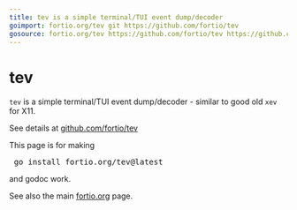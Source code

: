 ```yaml
---
title: tev is a simple terminal/TUI event dump/decoder
goimport: fortio.org/tev git https://github.com/fortio/tev
gosource: fortio.org/tev https://github.com/fortio/tev https://github.com/fortio/tev/tree/main{/dir} https://github.com/fortio/tev/blob/main{/dir}/{file}#L{line}
---
```


# tev

`tev` is a simple terminal/TUI event dump/decoder - similar to good old `xev` for X11.

See details at [github.com/fortio/tev](https://github.com/fortio/tev#tev)

This page is for making
<pre>
 go install fortio.org/tev@latest
</pre>
and godoc work.
<p>
See also the main <a href="https://fortio.org/">fortio.org</a> page.
